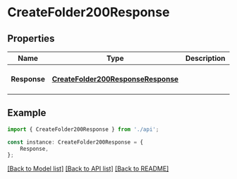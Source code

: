 # CreateFolder200Response


## Properties

Name | Type | Description | Notes
------------ | ------------- | ------------- | -------------
**Response** | [**CreateFolder200ResponseResponse**](CreateFolder200ResponseResponse.md) |  | [optional] [default to undefined]

## Example

```typescript
import { CreateFolder200Response } from './api';

const instance: CreateFolder200Response = {
    Response,
};
```

[[Back to Model list]](../README.md#documentation-for-models) [[Back to API list]](../README.md#documentation-for-api-endpoints) [[Back to README]](../README.md)

